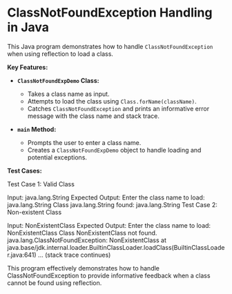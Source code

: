 
# ClassNotFoundException Handling in Java

This Java program demonstrates how to handle `ClassNotFoundException` when using reflection to load a class.

**Key Features:**

* **`ClassNotFoundExpDemo` Class:**
    * Takes a class name as input.
    * Attempts to load the class using `Class.forName(className)`.
    * Catches `ClassNotFoundException` and prints an informative error message with the class name and stack trace.

* **`main` Method:**
    * Prompts the user to enter a class name.
    * Creates a `ClassNotFoundExpDemo` object to handle loading and potential exceptions.


**Test Cases:**

Test Case 1: Valid Class

Input: java.lang.String
Expected Output:
Enter the class name to load: java.lang.String
Class java.lang.String found: java.lang.String
Test Case 2: Non-existent Class

Input: NonExistentClass
Expected Output:
Enter the class name to load: NonExistentClass
Class NonExistentClass not found.
java.lang.ClassNotFoundException: NonExistentClass
  at java.base/jdk.internal.loader.BuiltinClassLoader.loadClass(BuiltinClassLoader.java:641)
  ... (stack trace continues)
  
This program effectively demonstrates how to handle ClassNotFoundException to provide informative feedback when a class cannot be found using reflection.

